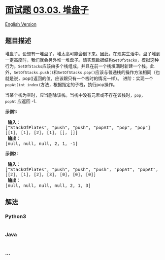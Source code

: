 # [面试题 03.03. 堆盘子](https://leetcode-cn.com/problems/stack-of-plates-lcci)

[English Version](/lcci/03.03.Stack%20of%20Plates/README_EN.md)

## 题目描述

<!-- 这里写题目描述 -->
<p>堆盘子。设想有一堆盘子，堆太高可能会倒下来。因此，在现实生活中，盘子堆到一定高度时，我们就会另外堆一堆盘子。请实现数据结构<code>SetOfStacks</code>，模拟这种行为。<code>SetOfStacks</code>应该由多个栈组成，并且在前一个栈填满时新建一个栈。此外，<code>SetOfStacks.push()</code>和<code>SetOfStacks.pop()</code>应该与普通栈的操作方法相同（也就是说，pop()返回的值，应该跟只有一个栈时的情况一样）。 进阶：实现一个<code>popAt(int index)</code>方法，根据指定的子栈，执行pop操作。</p>

<p>当某个栈为空时，应当删除该栈。当栈中没有元素或不存在该栈时，<code>pop</code>，<code>popAt</code>&nbsp;应返回 -1.</p>

<p><strong>示例1:</strong></p>

<pre><strong> 输入</strong>：
[&quot;StackOfPlates&quot;, &quot;push&quot;, &quot;push&quot;, &quot;popAt&quot;, &quot;pop&quot;, &quot;pop&quot;]
[[1], [1], [2], [1], [], []]
<strong> 输出</strong>：
[null, null, null, 2, 1, -1]
</pre>

<p><strong>示例2:</strong></p>

<pre><strong> 输入</strong>：
[&quot;StackOfPlates&quot;, &quot;push&quot;, &quot;push&quot;, &quot;push&quot;, &quot;popAt&quot;, &quot;popAt&quot;, &quot;popAt&quot;]
[[2], [1], [2], [3], [0], [0], [0]]
<strong> 输出</strong>：
[null, null, null, null, 2, 1, 3]
</pre>

## 解法

<!-- 这里可写通用的实现逻辑 -->

<!-- tabs:start -->

### **Python3**

<!-- 这里可写当前语言的特殊实现逻辑 -->

```python

```

### **Java**

<!-- 这里可写当前语言的特殊实现逻辑 -->

```java

```

### **...**

```

```

<!-- tabs:end -->
